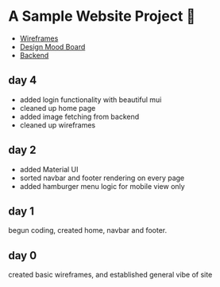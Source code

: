 # A Sample Website Project 🌱

- [Wireframes](https://www.figma.com/file/TzQtq6HMhwOrGFj6YayWCz/Artist-Portfolio?node-id=0%3A1)
- [Design Mood Board](https://www.pinterest.com.au/dannyadesigner/interface-design-inspiration/)
- [Backend](https://github.com/dannyknows/portfolio-template-api)

## day 4 

- added login functionality with beautiful mui
- cleaned up home page
- added image fetching from backend
- cleaned up wireframes

## day 2

- added Material UI
- sorted navbar and footer rendering on every page
- added hamburger menu logic for mobile view only

## day 1

begun coding, created home, navbar and footer.

## day 0

created basic wireframes, and established general vibe of site
